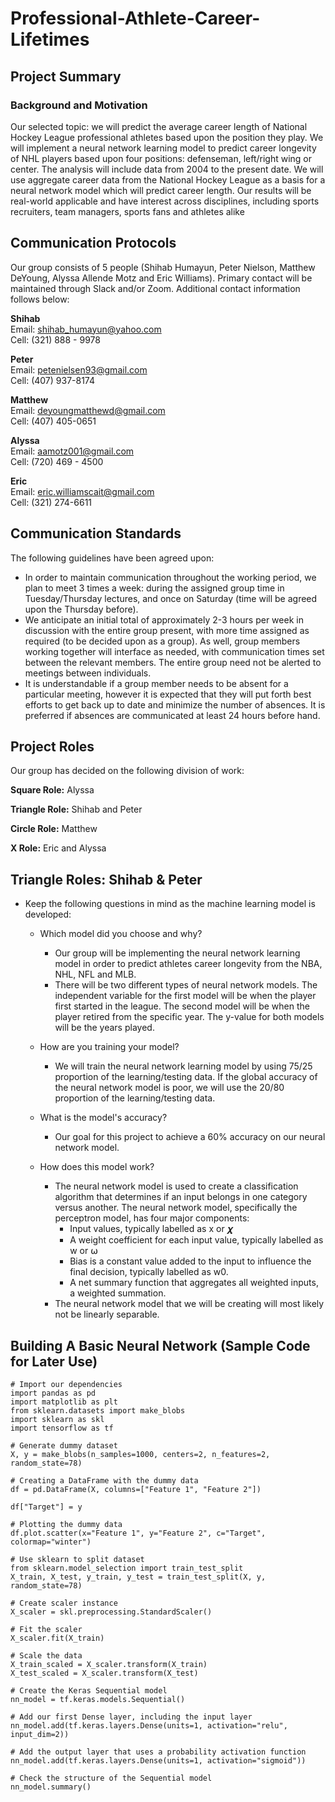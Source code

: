 # Professional-Athlete-Career-Lifetimes

## Project Summary

### Background and Motivation
Our selected topic: we will predict the average career length of National Hockey League professional athletes based upon the position they play. We will implement a neural network learning model to predict career longevity of NHL players based upon four positions: defenseman, left/right wing or center. The analysis will include data from 2004 to the present date. We will use aggregate career data from the National Hockey League as a basis for a neural network model which will predict career length. Our results will be real-world applicable and have interest across disciplines, including sports recruiters, team managers, sports fans and athletes alike









## Communication Protocols

Our group consists of 5 people (Shihab Humayun, Peter Nielson, Matthew DeYoung, Alyssa Allende Motz and Eric Williams). Primary contact will be maintained through Slack and/or Zoom. Additional contact information follows below:

__Shihab__ \
Email: shihab_humayun@yahoo.com\
Cell: (321) 888 - 9978

__Peter__ \
Email: petenielsen93@gmail.com\
Cell: (407) 937-8174

__Matthew__ \
Email: deyoungmatthewd@gmail.com\
Cell: (407) 405-0651

__Alyssa__ \
Email: aamotz001@gmail.com \
Cell: (720) 469 - 4500

__Eric__ \
Email: eric.williamscait@gmail.com \
Cell: (321) 274-6611

## Communication Standards
The following guidelines have been agreed upon:

* In order to maintain communication throughout the working period, we plan to meet 3 times a week: during the assigned group time in Tuesday/Thursday lectures, and once on Saturday (time will be agreed upon the Thursday before). 
* We anticipate an initial total of approximately 2-3 hours per week in discussion with the entire group present, with more time assigned as required (to be decided upon as a group). As well, group members working together will interface as needed, with communication times set between the relevant members. The entire group need not be alerted to meetings between individuals. 
* It is understandable if a group member needs to be absent for a particular meeting, however it is expected that they will put forth best efforts to get back up to date and minimize the number of absences. It is preferred if absences are communicated at least 24 hours before hand.

## Project Roles

Our group has decided on the following division of work:

__Square Role:__ Alyssa

__Triangle Role:__ Shihab and Peter

__Circle Role:__ Matthew

__X Role:__ Eric and Alyssa

## Triangle Roles: Shihab & Peter

* Keep the following questions in mind as the machine learning model is developed:
  * Which model did you choose and why? 
    * Our group will be implementing the neural network learning model in order to predict athletes career longevity from the NBA, NHL, NFL and MLB. 
    * There will be two different types of neural network models. The independent variable for the first model will be when the player first started in the league. The second model will be when the player retired from the specific year. The y-value for both models will be the years played.

  * How are you training your model?
    * We will train the neural network learning model by using 75/25 proportion of the learning/testing data. If the global accuracy of the neural network model is poor, we will use the 20/80 proportion of the learning/testing data.
  
  * What is the model's accuracy?
    * Our goal for this project to achieve a 60% accuracy on our neural network model.
  
  * How does this model work?
    * The neural network model is used to create a classification algorithm that determines if an input belongs in one category versus another. The neural network model, specifically the perceptron model, has four major components:
      * Input values, typically labelled as x or 𝝌 
      * A weight coefficient for each input value, typically labelled as w or ⍵
      * Bias is a constant value added to the input to influence the final decision, typically labelled as w0.
      * A net summary function that aggregates all weighted inputs, a weighted summation.
    * The neural network model that we will be creating will most likely not be linearly separable. 

## Building A Basic Neural Network (Sample Code for Later Use)

```
# Import our dependencies
import pandas as pd
import matplotlib as plt
from sklearn.datasets import make_blobs
import sklearn as skl
import tensorflow as tf

# Generate dummy dataset
X, y = make_blobs(n_samples=1000, centers=2, n_features=2, random_state=78)

# Creating a DataFrame with the dummy data
df = pd.DataFrame(X, columns=["Feature 1", "Feature 2"])

df["Target"] = y

# Plotting the dummy data
df.plot.scatter(x="Feature 1", y="Feature 2", c="Target", colormap="winter")

# Use sklearn to split dataset
from sklearn.model_selection import train_test_split
X_train, X_test, y_train, y_test = train_test_split(X, y, random_state=78)

# Create scaler instance
X_scaler = skl.preprocessing.StandardScaler()

# Fit the scaler
X_scaler.fit(X_train)

# Scale the data
X_train_scaled = X_scaler.transform(X_train)
X_test_scaled = X_scaler.transform(X_test)

# Create the Keras Sequential model
nn_model = tf.keras.models.Sequential()

# Add our first Dense layer, including the input layer
nn_model.add(tf.keras.layers.Dense(units=1, activation="relu", input_dim=2))

# Add the output layer that uses a probability activation function
nn_model.add(tf.keras.layers.Dense(units=1, activation="sigmoid"))

# Check the structure of the Sequential model
nn_model.summary()
```

